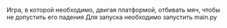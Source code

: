 Игра, в которой необходимо, двигая платформой, отбивать мяч, чтобы не допустить его падения
Для запуска необходимо запустить main.py

